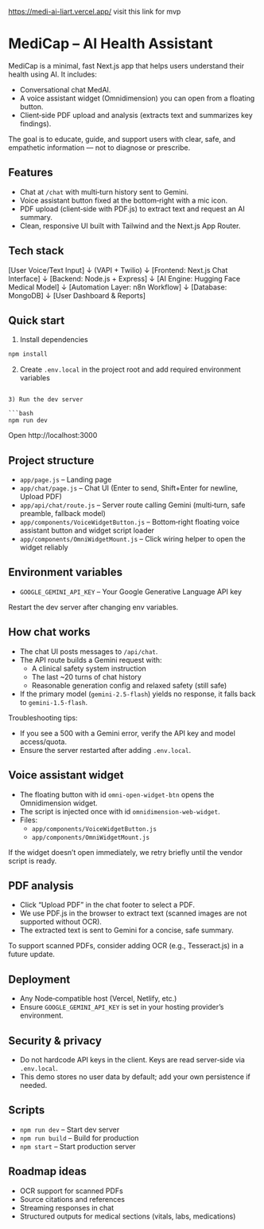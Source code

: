 https://medi-ai-liart.vercel.app/ visit this link for mvp



# MediCap – AI Health Assistant

MediCap is a minimal, fast Next.js app that helps users understand their health using AI. It includes:

- Conversational chat MedAI.
- A voice assistant widget (Omnidimension) you can open from a floating button.
- Client‑side PDF upload and analysis (extracts text and summarizes key findings).

The goal is to educate, guide, and support users with clear, safe, and empathetic information — not to diagnose or prescribe.

## Features

- Chat at `/chat` with multi‑turn history sent to Gemini.
- Voice assistant button fixed at the bottom‑right with a mic icon.
- PDF upload (client‑side with PDF.js) to extract text and request an AI summary.
- Clean, responsive UI built with Tailwind and the Next.js App Router.

## Tech stack

  [User Voice/Text Input]
        ↓
   (VAPI + Twilio)
        ↓
[Frontend: Next.js Chat Interface]
        ↓
[Backend: Node.js + Express]
        ↓
[AI Engine: Hugging Face Medical Model]
        ↓
[Automation Layer: n8n Workflow]
        ↓
[Database: MongoDB]
        ↓
[User Dashboard & Reports]


## Quick start

1) Install dependencies

```bash
npm install
```

2) Create `.env.local` in the project root and add required environment variables
```

3) Run the dev server

```bash
npm run dev
```

Open http://localhost:3000

## Project structure

- `app/page.js` – Landing page
- `app/chat/page.js` – Chat UI (Enter to send, Shift+Enter for newline, Upload PDF)
- `app/api/chat/route.js` – Server route calling Gemini (multi‑turn, safe preamble, fallback model)
- `app/components/VoiceWidgetButton.js` – Bottom‑right floating voice assistant button and widget script loader
- `app/components/OmniWidgetMount.js` – Click wiring helper to open the widget reliably

## Environment variables

- `GOOGLE_GEMINI_API_KEY` – Your Google Generative Language API key

Restart the dev server after changing env variables.

## How chat works

- The chat UI posts messages to `/api/chat`.
- The API route builds a Gemini request with:
  - A clinical safety system instruction
  - The last ~20 turns of chat history
  - Reasonable generation config and relaxed safety (still safe)
- If the primary model (`gemini-2.5-flash`) yields no response, it falls back to `gemini-1.5-flash`.

Troubleshooting tips:
- If you see a 500 with a Gemini error, verify the API key and model access/quota.
- Ensure the server restarted after adding `.env.local`.

## Voice assistant widget

- The floating button with id `omni-open-widget-btn` opens the Omnidimension widget.
- The script is injected once with id `omnidimension-web-widget`.
- Files:
  - `app/components/VoiceWidgetButton.js`
  - `app/components/OmniWidgetMount.js`

If the widget doesn’t open immediately, we retry briefly until the vendor script is ready.

## PDF analysis

- Click “Upload PDF” in the chat footer to select a PDF.
- We use PDF.js in the browser to extract text (scanned images are not supported without OCR).
- The extracted text is sent to Gemini for a concise, safe summary.

To support scanned PDFs, consider adding OCR (e.g., Tesseract.js) in a future update.

## Deployment

- Any Node‑compatible host (Vercel, Netlify, etc.)
- Ensure `GOOGLE_GEMINI_API_KEY` is set in your hosting provider’s environment.

## Security & privacy

- Do not hardcode API keys in the client. Keys are read server‑side via `.env.local`.
- This demo stores no user data by default; add your own persistence if needed.

## Scripts

- `npm run dev` – Start dev server
- `npm run build` – Build for production
- `npm start` – Start production server

## Roadmap ideas

- OCR support for scanned PDFs
- Source citations and references
- Streaming responses in chat
- Structured outputs for medical sections (vitals, labs, medications)

